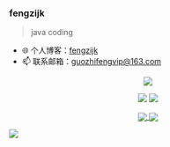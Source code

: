 ### fengzijk

> java coding  


- 🌐 个人博客：[fengzijk](https://fengzijk.cn/)
- 📫 联系邮箱：guozhifengvip@163.com

<p align = "center">
<img src = "https://user-images.githubusercontent.com/12505138/144262721-7210bae9-eddf-4a8c-b936-a44638061cc1.png">
   </p>

<p align = "center">
  <img src = "https://github-readme-stats.vercel.app/api?username=fengzijk&count_private=true&show_icons=true&theme=tokyonight&line_height=40">
  <img src = "https://github-readme-stats.vercel.app/api/top-langs/?username=fengzijk&theme=tokyonight">
</p>

<p align = "center">
<a href="https://github.com/fengzijk/Nine-chat-frontend">
  <img align="center" src="https://github-readme-stats.vercel.app/api/pin/?username=fengzijk&repo=calf-cloud&theme=tokyonight" />
</a>
<a href="https://github.com/fengzijk/Nine-chat-backend">
  <img align="center" src="https://github-readme-stats.vercel.app/api/pin/?username=fengzijk&repo=redisson-spring-boot-starter&theme=tokyonight" />
</a>
</p>

>>>>>>>>>>>>>>>>>>>>>>>> 
<img align="center" src="https://activity-graph.herokuapp.com/graph?username=fengzijk&theme=redical" />



